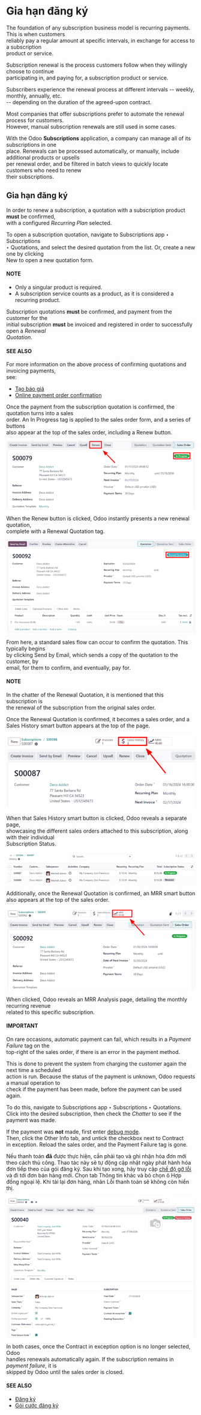# Gia hạn đăng ký

The foundation of any subscription business model is recurring payments. This is when customers\
reliably pay a regular amount at specific intervals, in exchange for access to a subscription\
product or service.

Subscription renewal is the process customers follow when they willingly choose to continue\
participating in, and paying for, a subscription product or service.

Subscribers experience the renewal process at different intervals -- weekly, monthly, annually, etc.\
\-- depending on the duration of the agreed-upon contract.

Most companies that offer subscriptions prefer to automate the renewal process for customers.\
However, manual subscription renewals are still used in some cases.

With the Odoo **Subscriptions** application, a company can manage all of its subscriptions in one\
place. Renewals can be processed automatically, or manually, include additional products or upsells\
per renewal order, and be filtered in batch views to quickly locate customers who need to renew\
their subscriptions.

## Gia hạn đăng ký

In order to renew a subscription, a quotation with a subscription product **must** be confirmed,\
with a configured _Recurring Plan_ selected.

To open a subscription quotation, navigate to Subscriptions app ‣ Subscriptions\
‣ Quotations, and select the desired quotation from the list. Or, create a new one by clicking\
New to open a new quotation form.

#### NOTE

* Only a singular product is required.
* A subscription service counts as a product, as it is considered a recurring product.

Subscription quotations **must** be confirmed, and payment from the customer for the\
initial subscription **must** be invoiced and registered in order to successfully open a _Renewal_\
_Quotation_.

#### SEE ALSO

For more information on the above process of confirming quotations and invoicing payments,\
see:

* [Tạo báo giá](../sales/send_quotations/create_quotations.md)
* [Online payment order confirmation](../sales/send_quotations/get_paid_to_validate.md)

Once the payment from the subscription quotation is confirmed, the quotation turns into a sales\
order. An In Progress tag is applied to the sales order form, and a series of buttons\
also appear at the top of the sales order, including a Renew button.

![Renew button on subscription sales order with Odoo Subscriptions.](../../../_images/renew-button.png)

When the Renew button is clicked, Odoo instantly presents a new renewal quotation,\
complete with a Renewal Quotation tag.

![Renewal quotation in the Odoo Subscriptions application.](../../../_images/renewal-quotation.png)

From here, a standard sales flow can occur to confirm the quotation. This typically begins\
by clicking Send by Email, which sends a copy of the quotation to the customer, by\
email, for them to confirm, and eventually, pay for.

#### NOTE

In the chatter of the Renewal Quotation, it is mentioned that this subscription is\
the renewal of the subscription from the original sales order.

Once the Renewal Quotation is confirmed, it becomes a sales order, and a\
Sales History smart button appears at the top of the page.

![Sales History smart button in the Odoo Subscriptions application.](../../../_images/sales-history-smart-button.png)

When that Sales History smart button is clicked, Odoo reveals a separate page,\
showcasing the different sales orders attached to this subscription, along with their individual\
Subscription Status.

![Renewal quotation in the Odoo Subscriptions application.](../../../_images/sales-history-page.png)

Additionally, once the Renewal Quotation is confirmed, an MRR smart button\
also appears at the top of the sales order.

![MRR smart button in the Odoo Subscriptions application.](../../../_images/mrr-smart-button.png)

When clicked, Odoo reveals an MRR Analysis page, detailing the monthly recurring revenue\
related to this specific subscription.

#### IMPORTANT

On rare occasions, automatic payment can fail, which results in a _Payment Failure_ tag on the\
top-right of the sales order, if there is an error in the payment method.

This is done to prevent the system from charging the customer again the next time a scheduled\
action is run. Because the status of the payment is unknown, Odoo requests a manual operation to\
check if the payment has been made, before the payment can be used again.

To do this, navigate to Subscriptions app ‣ Subscriptions ‣ Quotations.\
Click into the desired subscription, then check the _Chatter_ to see if the payment was made.

If the payment was **not** made, first enter [debug mode](../../general/developer_mode.md).\
Then, click the Other Info tab, and untick the checkbox next to Contract\
in exception. Reload the sales order, and the Payment Failure tag is gone.

Nếu thanh toán **đã** được thực hiện, cần phải tạo và ghi nhận hóa đơn mới theo cách thủ công. Thao tác này sẽ tự động cập nhật ngày phát hành hóa đơn tiếp theo của gói đăng ký. Sau khi tạo xong, hãy truy cập [chế độ gỡ lỗi](../../general/developer_mode.md) và đi tới đơn bán hàng mới. Chọn tab Thông tin khác và bỏ chọn ô Hợp đồng ngoại lệ. Khi tải lại đơn hàng, nhãn Lỗi thanh toán sẽ không còn hiển thị.

![The "contract in exception" option selected with the "payment failure" tag shown.](../../../_images/contract-in-exception.png)

In both cases, once the Contract in exception option is no longer selected, Odoo\
handles renewals automatically again. If the subscription remains in _payment failure_, it is\
skipped by Odoo until the sales order is closed.

#### SEE ALSO

* [Đăng ký](../subscriptions.md)
* [Gói cước đăng ký](plans.md)
